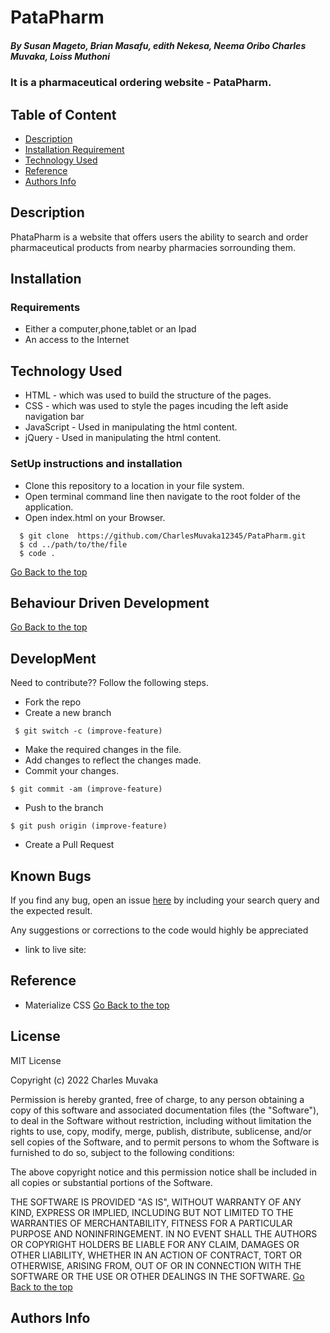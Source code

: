 # PataPharm
 ##### By Susan Mageto, Brian Masafu, edith Nekesa, Neema Oribo Charles Muvaka, Loiss Muthoni
 ### It is a pharmaceutical ordering website - PataPharm.
 ## Table of Content
 + [Description](#description)
 + [Installation Requirement](#Installation)
 + [Technology Used](#technology-used)
 + [Reference](#reference)
 + [Authors Info](#author-Info)
 ## Description
 <p>PhataPharm is a website that offers users the ability to search and order pharmaceutical products from nearby pharmacies sorrounding them.</p>
 
 ## Installation
 ### Requirements
 * Either a computer,phone,tablet or an Ipad
 * An access to the Internet
 ## Technology Used
 * HTML - which was used to build the structure of the pages.
 * CSS - which was used to style the pages incuding the left aside navigation bar
 * JavaScript - Used in manipulating the html content.
  * jQuery - Used in manipulating the html content.
 ### SetUp instructions and installation
 * Clone this repository to a location in your file system.
 * Open terminal command line then navigate to the root folder of the application. 
 * Open index.html on your Browser.
  ```
    $ git clone  https://github.com/CharlesMuvaka12345/PataPharm.git
    $ cd ../path/to/the/file
    $ code .
   ```
   [Go Back to the top](#PataPharm)
 ## Behaviour Driven Development
     
 

   [Go Back to the top](#PataPharm)
 ## DevelopMent
 <p> Need to contribute?? Follow the following steps.</p>

 * Fork the repo
 * Create a new branch 
 ```
  $ git switch -c (improve-feature)
  ```
 * Make the required changes in the file.
 * Add changes to reflect the changes made.
 * Commit your changes.
  ```
  $ git commit -am (improve-feature)
  ```
 * Push to the branch
  ```
  $ git push origin (improve-feature)
   ```
 * Create a Pull Request

 ## Known Bugs
 <p>If you find any bug, open an issue <a href="https://github.com/CharlesMuvaka12345/PataPharm/issues">here</a> by including your search query and the expected result.</p>
 <p>Any suggestions or corrections to the code would highly be appreciated</p>

  * link to live site: 

 ## Reference
 * Materialize CSS
 [Go Back to the top](#PataPharm)

  ## License 
 MIT License

Copyright (c) 2022 Charles Muvaka

Permission is hereby granted, free of charge, to any person obtaining a copy
of this software and associated documentation files (the "Software"), to deal
in the Software without restriction, including without limitation the rights
to use, copy, modify, merge, publish, distribute, sublicense, and/or sell
copies of the Software, and to permit persons to whom the Software is
furnished to do so, subject to the following conditions:

The above copyright notice and this permission notice shall be included in all
copies or substantial portions of the Software.

THE SOFTWARE IS PROVIDED "AS IS", WITHOUT WARRANTY OF ANY KIND, EXPRESS OR
IMPLIED, INCLUDING BUT NOT LIMITED TO THE WARRANTIES OF MERCHANTABILITY,
FITNESS FOR A PARTICULAR PURPOSE AND NONINFRINGEMENT. IN NO EVENT SHALL THE
AUTHORS OR COPYRIGHT HOLDERS BE LIABLE FOR ANY CLAIM, DAMAGES OR OTHER
LIABILITY, WHETHER IN AN ACTION OF CONTRACT, TORT OR OTHERWISE, ARISING FROM,
OUT OF OR IN CONNECTION WITH THE SOFTWARE OR THE USE OR OTHER DEALINGS IN THE
SOFTWARE.
[Go Back to the top](#PataPharm)
 ## Authors Info
